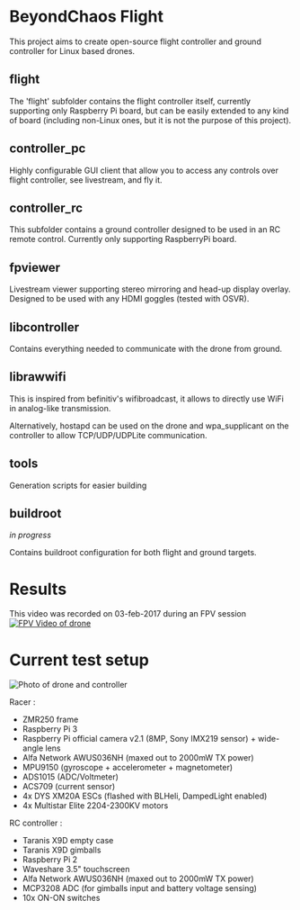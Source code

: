 # BeyondChaos Flight
This project aims to create open-source flight controller and ground controller for Linux based drones.

## flight
The 'flight' subfolder contains the flight controller itself, currently supporting only Raspberry Pi board, but can be easily extended to any kind of board (including non-Linux ones, but it is not the purpose of this project).

## controller_pc
Highly configurable GUI client that allow you to access any controls over flight controller, see livestream, and fly it.

## controller_rc
This subfolder contains a ground controller designed to be used in an RC remote control. Currently only supporting RaspberryPi board.

## fpviewer
Livestream viewer supporting stereo mirroring and head-up display overlay. Designed to be used with any HDMI goggles (tested with OSVR).

## libcontroller
Contains everything needed to communicate with the drone from ground.

## librawwifi
This is inspired from befinitiv's wifibroadcast, it allows to directly use WiFi in analog-like transmission.

Alternatively, hostapd can be used on the drone and wpa_supplicant on the controller to allow TCP/UDP/UDPLite communication.

## tools
Generation scripts for easier building

## buildroot
*in progress*

Contains buildroot configuration for both flight and ground targets.

# Results

This video was recorded on 03-feb-2017 during an FPV session
[![FPV Video of drone](http://img4.hostingpics.net/pics/934968drone20170302.gif)](https://drive.google.com/file/d/0Bwo1JutVEkplLV9DNU5hZEtFcnM/view?usp=sharing)

# Current test setup

![Photo of drone and controller](http://img4.hostingpics.net/pics/982150drichdronezmrcontrollersmall.jpg)

Racer : 
 
* ZMR250 frame
* Raspberry Pi 3
* Raspberry Pi official camera v2.1 (8MP, Sony IMX219 sensor) + wide-angle lens
* Alfa Network AWUS036NH (maxed out to 2000mW TX power)
* MPU9150 (gyroscope + accelerometer + magnetometer)
* ADS1015 (ADC/Voltmeter)
* ACS709 (current sensor)
* 4x DYS XM20A ESCs (flashed with BLHeli, DampedLight enabled)
* 4x Multistar Elite 2204-2300KV motors

RC controller : 
 
* Taranis X9D empty case
* Taranis X9D gimballs
* Raspberry Pi 2
* Waveshare 3.5" touchscreen
* Alfa Network AWUS036NH (maxed out to 2000mW TX power)
* MCP3208 ADC (for gimballs input and battery voltage sensing)
* 10x ON-ON switches
